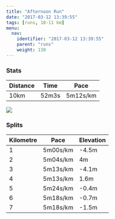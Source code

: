 ```yaml
---
title: "Afternoon Run"
date: "2017-03-12 13:39:55"
tags: [runs, 10-11 km]
menu:
  nav:
    identifier: "2017-03-12 13:39:55"
    parent: "runs"
    weight: 130
---
```


### Stats

| Distance | Time | Pace |
|----------|------|------|
|10km|52m3s|5m12s/km|

<img src='https://maps.googleapis.com/maps/api/staticmap?maptype=roadmap&path=enc:csjeI~pvLE`HtB`AJfFzAcAGaGfBkCpD_@hBtEgJhEWmFrBuCpDObBpDkJ|Eg@eE~BaEbDKnBvDcKzE?}FfB_CvDEzApD}JvEKaFbCiDvCI`BtEsJxDEuElCoDrD^~@xCqJxEEeG~BoC~CP|ApD}JvE@aGtBsC~CCfBvD_KxEC_GdC{CbDLxAdDwJfFO{EnC{DvCD`BnDyJbFAqG`CeCbDJpApD{JtEE{FtBiC`DMlBxDwJvEI}F~ByCrCBlBrDaK~EAyFlBsCrDE`B~CeKrF?sFrBkC|CWpB~DwJ~EIaGnBiC~CUrB~D{J|EBqGjByBbFx@h@rBmBlA&key=AIzaSyAfqMeaZ1CCJFGP5cWud__oZnT_Pybg-1M&size=800x800&markers=color:yellow|label:S|53.47138,-2.25056&markers=color:green|label:F|53.46890000000003,-2.2524100000000002'>

### Splits

| Kilometre | Pace | Elevation |
|------|------|-----------|
|1|5m00s/km|-4.5m|
|2|5m04s/km|4m|
|3|5m13s/km|-4.1m|
|4|5m13s/km|1.6m|
|5|5m24s/km|-0.4m|
|6|5m18s/km|-0.7m|
|7|5m18s/km|-1.5m|
